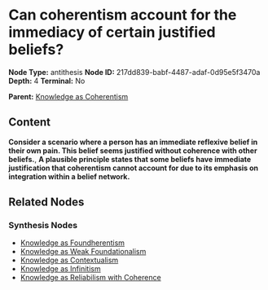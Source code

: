# Can coherentism account for the immediacy of certain justified beliefs?

**Node Type:** antithesis
**Node ID:** 217dd839-babf-4487-adaf-0d95e5f3470a
**Depth:** 4
**Terminal:** No

**Parent:** [Knowledge as Coherentism](knowledge-as-coherentism-synthesis-461343d0-f2db-4863-8551-2cd4fb79f3be.md)

## Content

**Consider a scenario where a person has an immediate reflexive belief in their own pain. This belief seems justified without coherence with other beliefs.**, **A plausible principle states that some beliefs have immediate justification that coherentism cannot account for due to its emphasis on integration within a belief network.**

## Related Nodes

### Synthesis Nodes

- [Knowledge as Foundherentism](knowledge-as-foundherentism-synthesis-c52f28b1-f068-4737-9063-057861419e03.md)
- [Knowledge as Weak Foundationalism](knowledge-as-weak-foundationalism-synthesis-3376e689-b599-4be1-9475-af07d8884aef.md)
- [Knowledge as Contextualism](knowledge-as-contextualism-synthesis-4ca597ad-8a72-4182-aeb0-09c3b470f26a.md)
- [Knowledge as Infinitism](knowledge-as-infinitism-synthesis-2f50d9f8-4ec1-4e77-b9ec-d964fd0a0f74.md)
- [Knowledge as Reliabilism with Coherence](knowledge-as-reliabilism-with-coherence-synthesis-10e278e7-796e-4cb2-97b7-2697b4fa9687.md)
